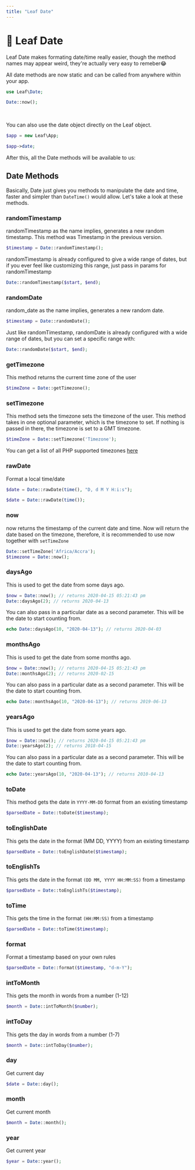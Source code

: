 ```yaml
---
title: "Leaf Date"
---
```


<!-- markdownlint-disable no-inline-html -->
# 📆 Leaf Date

Leaf Date makes formating date/time really easier, though the method names may appear weird, they're actually very easy to remeber😂

<div class="alert -info">
All date methods are now static and can be called from anywhere within your app.
</div>

```php
use Leaf\Date;

Date::now();
```

<br>

You can also use the date object directly on the Leaf object.

```php
$app = new Leaf\App;

$app->date;
```

After this, all the Date methods will be available to us:

## Date Methods

Basically, Date just gives you methods to manipulate the date and time, faster and simpler than `DateTime()` would allow. Let's take a look at these methods.

### randomTimestamp

randomTimestamp as the name implies, generates a new random timestamp. This method was Timestamp in the previous version.

```php
$timestamp = Date::randomTimestamp();
```

randomTimestamp is already configured to give a wide range of dates, but if you ever feel like customizing this range, just pass in params for randomTimestamp

```php
Date::randomTimestamp($start, $end);
```

### randomDate

random_date as the name implies, generates a new random date.

```php
$timestamp = Date::randomDate();
```

Just like randomTimestamp, randomDate is already configured with a wide range of dates, but you can set a specific range with:

```php
Date::randomDate($start, $end);
```

### getTimezone

This method returns the current time zone of the user

```php
$timeZone = Date::getTimezone();
```

### setTimezone

This method sets the timezone sets the timezone of the user. This method takes in one optional parameter, which is the timezone to set. If nothing is passed in there, the timezone is set to a GMT timezone.

```php
$timeZone = Date::setTimezone('Timezone');
```

You can get a list of all PHP supported timezones [here](https://www.w3schools.com/php/php_ref_timezones.asp)

### rawDate

Format a local time/date

```php
$date = Date::rawDate(time(), "D, d M Y H:i:s");

$date = Date::rawDate(time());
```

### now

now returns the timestamp of the current date and time. Now will return the date based on the timezone, therefore, it is recommended to use now together with `setTimeZone`

```php
Date::setTimeZone('Africa/Accra');
$timezone = Date::now();
```

### daysAgo

This is used to get the date from some days ago.

```php
$now = Date::now(); // returns 2020-04-15 05:21:43 pm
Date::daysAgo(2); // returns 2020-04-13
```

You can also pass in a particular date as a second parameter. This will be the date to start counting from.

```php
echo Date::daysAgo(10, "2020-04-13"); // returns 2020-04-03
```

### monthsAgo

This is used to get the date from some months ago.

```php
$now = Date::now(); // returns 2020-04-15 05:21:43 pm
Date::monthsAgo(2); // returns 2020-02-15
```

You can also pass in a particular date as a second parameter. This will be the date to start counting from.

```php
echo Date::monthsAgo(10, "2020-04-13"); // returns 2019-06-13
```

### yearsAgo

This is used to get the date from some years ago.

```php
$now = Date::now(); // returns 2020-04-15 05:21:43 pm
Date::yearsAgo(2); // returns 2018-04-15
```

You can also pass in a particular date as a second parameter. This will be the date to start counting from.

```php
echo Date::yearsAgo(10, "2020-04-13"); // returns 2010-04-13
```

### toDate

This method gets the date in `YYYY-MM-DD` format from an existing timestamp

```php
$parsedDate = Date::toDate($timestamp);
```

### toEnglishDate

This gets the date in the format (MM DD, YYYY) from an existing timestamp

```php
$parsedDate = Date::toEnglishDate($timestamp);
```

### toEnglishTs

This gets the date in the format `(DD MM, YYYY HH:MM:SS)` from a timestamp

```php
$parsedDate = Date::toEnglishTs($timestamp);
```

### toTime

This gets the time in the format `(HH:MM:SS)` from a timestamp

```php
$parsedDate = Date::toTime($timestamp);
```

### format

Format a timestamp based on your own rules

```php
$parsedDate = Date::format($timestamp, "d-m-Y");
```

### intToMonth

This gets the month in words from a number (1-12)

```php
$month = Date::intToMonth($number);
```

### intToDay

This gets the day in words from a number (1-7)

```php
$month = Date::intToDay($number);
```

### day

Get current day

```php
$date = Date::day();
```

### month

Get current month

```php
$month = Date::month();
```

### year

Get current year

```php
$year = Date::year();
```
